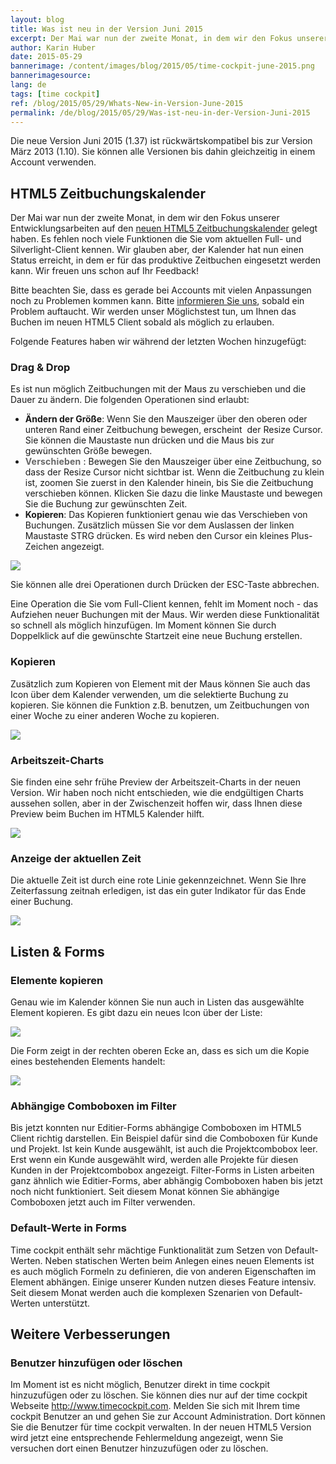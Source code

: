 ```yaml
---
layout: blog
title: Was ist neu in der Version Juni 2015
excerpt: Der Mai war nun der zweite Monat, in dem wir den Fokus unserer Entwicklungsarbeiten auf den neuen HTML5 Zeitbuchungskalender gelegt haben. Wir glauben, der Kalender hat nun einen Status erreicht, in dem er für das produktive Zeitbuchen eingesetzt werden kann. Wir freuen uns schon auf Ihr Feedback!
author: Karin Huber
date: 2015-05-29
bannerimage: /content/images/blog/2015/05/time-cockpit-june-2015.png
bannerimagesource: 
lang: de
tags: [time cockpit]
ref: /blog/2015/05/29/Whats-New-in-Version-June-2015
permalink: /de/blog/2015/05/29/Was-ist-neu-in-der-Version-Juni-2015
---
```


<p>Die neue Version Juni 2015 (1.37) ist rückwärtskompatibel bis zur Version März 2013 (1.10). Sie können alle Versionen bis dahin gleichzeitig in einem Account verwenden.</p><h2>HTML5 Zeitbuchungskalender
<br /></h2><p>Der Mai war nun der zweite Monat, in dem wir den Fokus unserer Entwicklungsarbeiten auf den <a href="https://web.timecockpit.com/" target="_blank">neuen HTML5 Zeitbuchungskalender</a> gelegt haben. Es fehlen noch viele Funktionen die Sie vom aktuellen Full- und Silverlight-Client kennen. Wir glauben aber, der Kalender hat nun einen Status erreicht, in dem er für das produktive Zeitbuchen eingesetzt werden kann. Wir freuen uns schon auf Ihr Feedback!</p><p>Bitte beachten Sie, dass es gerade bei Accounts mit vielen Anpassungen noch zu Problemen kommen kann. Bitte <a href="mailto:support@timecockpit.com">informieren Sie uns</a>, sobald ein Problem auftaucht. Wir werden unser Möglichstest tun, um Ihnen das Buchen im neuen HTML5 Client sobald als möglich zu erlauben.</p><p>Folgende Features haben wir während der letzten Wochen hinzugefügt:</p><h3>Drag &amp; Drop
<br /></h3><p>Es ist nun möglich Zeitbuchungen mit der Maus zu verschieben und die Dauer zu ändern. Die folgenden Operationen sind erlaubt:</p><ul>
  <li>
    <strong>Ändern der Größe</strong>: Wenn Sie den Mauszeiger über den oberen oder unteren Rand einer Zeitbuchung bewegen, erscheint  der Resize Cursor. Sie können die Maustaste nun drücken und die Maus bis zur gewünschten Größe bewegen.</li>
  <li>
    <font color="#666666">
      <span style="letter-spacing: 0.200000002980232px;" data-mce-style="letter-spacing: 0.200000002980232px;">
        <strong>Verschieben</strong>
      </span>
    </font>: Bewegen Sie den Mauszeiger über eine Zeitbuchung, so dass der Resize Cursor nicht sichtbar ist. Wenn die Zeitbuchung zu klein ist, zoomen Sie zuerst in den Kalender hinein, bis Sie die Zeitbuchung verschieben können. Klicken Sie dazu die linke Maustaste und bewegen Sie die Buchung zur gewünschten Zeit.</li>
  <li>
    <strong>Kopieren</strong>: Das Kopieren funktioniert genau wie das Verschieben von Buchungen. Zusätzlich müssen Sie vor dem Auslassen der linken Maustaste STRG drücken. Es wird neben den Cursor ein kleines Plus-Zeichen angezeigt.</li>
</ul><p>
  <img src="{{site.baseurl}}/content/images/blog/2015/05/copy-time-sheet-entry-with-mouse.gif" />
</p><p>Sie können alle drei Operationen durch Drücken der ESC-Taste abbrechen.</p><p>Eine Operation die Sie vom Full-Client kennen, fehlt im Moment noch - das Aufziehen neuer Buchungen mit der Maus. Wir werden diese Funktionalität so schnell als möglich hinzufügen. Im Moment können Sie durch Doppelklick auf die gewünschte Startzeit eine neue Buchung erstellen.</p><h3>Kopieren
<br /></h3><p>Zusätzlich zum Kopieren von Element mit der Maus können Sie auch das Icon über dem Kalender verwenden, um die selektierte Buchung zu kopieren. Sie können die Funktion z.B. benutzen, um Zeitbuchungen von einer Woche zu einer anderen Woche zu kopieren.</p><p>
  <img src="{{site.baseurl}}/content/images/blog/2015/05/copy-time-sheet-entry.png" />
</p><h3>Arbeitszeit-Charts
<br /></h3><p>Sie finden eine sehr frühe Preview der Arbeitszeit-Charts in der neuen Version. Wir haben noch nicht entschieden, wie die endgültigen Charts aussehen sollen, aber in der Zwischenzeit hoffen wir, dass Ihnen diese Preview beim Buchen im HTML5 Kalender hilft.</p><p>
  <img src="{{site.baseurl}}/content/images/blog/2015/05/working-hours-chart.png" />
</p><h3>Anzeige der aktuellen Zeit
<br /></h3><p>Die aktuelle Zeit ist durch eine rote Linie gekennzeichnet. Wenn Sie Ihre Zeiterfassung zeitnah erledigen, ist das ein guter Indikator für das Ende einer Buchung.</p><p>
  <img src="{{site.baseurl}}/content/images/blog/2015/05/now-indicator.png" />
</p><h2>Listen &amp; Forms</h2><h3>Elemente kopieren
<br /></h3><p>Genau wie im Kalender können Sie nun auch in Listen das ausgewählte Element kopieren. Es gibt dazu ein neues Icon über der Liste:</p><p>
  <img src="{{site.baseurl}}/content/images/blog/2015/05/copy-entity.png" />
</p><p>Die Form zeigt in der rechten oberen Ecke an, dass es sich um die Kopie eines bestehenden Elements handelt:</p><p>
  <img src="{{site.baseurl}}/content/images/blog/2015/05/copy-item-form.png" />
</p><h3>Abhängige Comboboxen im Filter
<br /></h3><p>Bis jetzt konnten nur Editier-Forms abhängige Comboboxen im HTML5 Client richtig darstellen. Ein Beispiel dafür sind die Comboboxen für Kunde und Projekt. Ist kein Kunde ausgewählt, ist auch die Projektcombobox leer. Erst wenn ein Kunde ausgewählt wird, werden alle Projekte für diesen Kunden in der Projektcombobox angezeigt. Filter-Forms in Listen arbeiten ganz ähnlich wie Editier-Forms, aber abhängig Comboboxen haben bis jetzt noch nicht funktioniert. Seit diesem Monat können Sie abhängige Comboboxen jetzt auch im Filter verwenden.</p><h3>Default-Werte in Forms
<br /></h3><p>Time cockpit enthält sehr mächtige Funktionalität zum Setzen von Default-Werten. Neben statischen Werten beim Anlegen eines neuen Elements ist es auch möglich Formeln zu definieren, die von anderen Eigenschaften im Element abhängen. Einige unserer Kunden nutzen dieses Feature intensiv. Seit diesem Monat werden auch die komplexen Szenarien von Default-Werten unterstützt.</p><h2>Weitere Verbesserungen
<br /></h2><h3>Benutzer hinzufügen oder löschen</h3><p>Im Moment ist es nicht möglich, Benutzer direkt in time cockpit hinzuzufügen oder zu löschen. Sie können dies nur auf der time cockpit Webseite <a href="http://www.timecockpit.com/">http://www.timecockpit.com</a>. Melden Sie sich mit Ihrem time cockpit Benutzer an und gehen Sie zur Account Administration. Dort können Sie die Benutzer für time cockpit verwalten. In der neuen HTML5 Version wird jetzt eine entsprechende Fehlermeldung angezeigt, wenn Sie versuchen dort einen Benutzer hinzuzufügen oder zu löschen.</p>